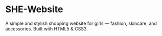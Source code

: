 # SHE-Website
A simple and stylish shopping website for girls — fashion, skincare, and accessories. Built with HTML5 &amp; CSS3.
